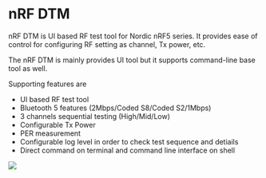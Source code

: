 # nRF DTM
nRF DTM is UI based RF test tool for Nordic nRF5 series.
It provides ease of control for configuring RF setting as channel, Tx power, etc.

The nRF DTM is mainly provides UI tool but it supports command-line base tool as well.

Supporting features are 
- UI based RF test tool
- Bluetooth 5 features (2Mbps/Coded S8/Coded S2/1Mbps)
- 3 channels sequential testing   (High/Mid/Low)
- Configurable Tx Power
- PER measurement
- Configurable log level in order to check test sequence and detiails
- Direct command on terminal and command line interface on shell

<img src="https://github.com/olleheugene/nRF-DTM/blob/master/pics/image-20191025101051697.png">





